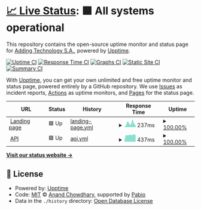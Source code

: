 # [📈 Live Status](https://status.falles.app): <!--live status--> **🟩 All systems operational**

This repository contains the open-source uptime monitor and status page for [Adding Technology S.A.](https://www.addingtechnology.es), powered by [Upptime](https://github.com/upptime/upptime).

[![Uptime CI](https://github.com/Adding-Technology/falles.app.api.upptime/workflows/Uptime%20CI/badge.svg)](https://github.com/Adding-Technology/falles.app.api.upptime/actions?query=workflow%3A%22Uptime+CI%22)
[![Response Time CI](https://github.com/Adding-Technology/falles.app.api.upptime/workflows/Response%20Time%20CI/badge.svg)](https://github.com/Adding-Technology/falles.app.api.upptime/actions?query=workflow%3A%22Response+Time+CI%22)
[![Graphs CI](https://github.com/Adding-Technology/falles.app.api.upptime/workflows/Graphs%20CI/badge.svg)](https://github.com/Adding-Technology/falles.app.api.upptime/actions?query=workflow%3A%22Graphs+CI%22)
[![Static Site CI](https://github.com/Adding-Technology/falles.app.api.upptime/workflows/Static%20Site%20CI/badge.svg)](https://github.com/Adding-Technology/falles.app.api.upptime/actions?query=workflow%3A%22Static+Site+CI%22)
[![Summary CI](https://github.com/Adding-Technology/falles.app.api.upptime/workflows/Summary%20CI/badge.svg)](https://github.com/Adding-Technology/falles.app.api.upptime/actions?query=workflow%3A%22Summary+CI%22)

With [Upptime](https://upptime.js.org), you can get your own unlimited and free uptime monitor and status page, powered entirely by a GitHub repository. We use [Issues](https://github.com/Adding-Technology/falles.app.api.upptime/issues) as incident reports, [Actions](https://github.com/Adding-Technology/falles.app.api.upptime/actions) as uptime monitors, and [Pages](https://status.falles.app) for the status page.

<!--start: status pages-->
<!-- This summary is generated by Upptime (https://github.com/upptime/upptime) -->
<!-- Do not edit this manually, your changes will be overwritten -->
<!-- prettier-ignore -->
| URL | Status | History | Response Time | Uptime |
| --- | ------ | ------- | ------------- | ------ |
| <img alt="" src="https://falles.app/favicon.png" height="13"> [Landing page](https://falles.app) | 🟩 Up | [landing-page.yml](https://github.com/Adding-Technology/falles.app.api.upptime/commits/HEAD/history/landing-page.yml) | <details><summary><img alt="Response time graph" src="./graphs/landing-page/response-time-week.png" height="20"> 237ms</summary><br><a href="https://status.falles.app/history/landing-page"><img alt="Response time 181" src="https://img.shields.io/endpoint?url=https%3A%2F%2Fraw.githubusercontent.com%2FAdding-Technology%2Ffalles.app.api.upptime%2FHEAD%2Fapi%2Flanding-page%2Fresponse-time.json"></a><br><a href="https://status.falles.app/history/landing-page"><img alt="24-hour response time 211" src="https://img.shields.io/endpoint?url=https%3A%2F%2Fraw.githubusercontent.com%2FAdding-Technology%2Ffalles.app.api.upptime%2FHEAD%2Fapi%2Flanding-page%2Fresponse-time-day.json"></a><br><a href="https://status.falles.app/history/landing-page"><img alt="7-day response time 237" src="https://img.shields.io/endpoint?url=https%3A%2F%2Fraw.githubusercontent.com%2FAdding-Technology%2Ffalles.app.api.upptime%2FHEAD%2Fapi%2Flanding-page%2Fresponse-time-week.json"></a><br><a href="https://status.falles.app/history/landing-page"><img alt="30-day response time 191" src="https://img.shields.io/endpoint?url=https%3A%2F%2Fraw.githubusercontent.com%2FAdding-Technology%2Ffalles.app.api.upptime%2FHEAD%2Fapi%2Flanding-page%2Fresponse-time-month.json"></a><br><a href="https://status.falles.app/history/landing-page"><img alt="1-year response time 181" src="https://img.shields.io/endpoint?url=https%3A%2F%2Fraw.githubusercontent.com%2FAdding-Technology%2Ffalles.app.api.upptime%2FHEAD%2Fapi%2Flanding-page%2Fresponse-time-year.json"></a></details> | <details><summary><a href="https://status.falles.app/history/landing-page">100.00%</a></summary><a href="https://status.falles.app/history/landing-page"><img alt="All-time uptime 100.00%" src="https://img.shields.io/endpoint?url=https%3A%2F%2Fraw.githubusercontent.com%2FAdding-Technology%2Ffalles.app.api.upptime%2FHEAD%2Fapi%2Flanding-page%2Fuptime.json"></a><br><a href="https://status.falles.app/history/landing-page"><img alt="24-hour uptime 100.00%" src="https://img.shields.io/endpoint?url=https%3A%2F%2Fraw.githubusercontent.com%2FAdding-Technology%2Ffalles.app.api.upptime%2FHEAD%2Fapi%2Flanding-page%2Fuptime-day.json"></a><br><a href="https://status.falles.app/history/landing-page"><img alt="7-day uptime 100.00%" src="https://img.shields.io/endpoint?url=https%3A%2F%2Fraw.githubusercontent.com%2FAdding-Technology%2Ffalles.app.api.upptime%2FHEAD%2Fapi%2Flanding-page%2Fuptime-week.json"></a><br><a href="https://status.falles.app/history/landing-page"><img alt="30-day uptime 100.00%" src="https://img.shields.io/endpoint?url=https%3A%2F%2Fraw.githubusercontent.com%2FAdding-Technology%2Ffalles.app.api.upptime%2FHEAD%2Fapi%2Flanding-page%2Fuptime-month.json"></a><br><a href="https://status.falles.app/history/landing-page"><img alt="1-year uptime 100.00%" src="https://img.shields.io/endpoint?url=https%3A%2F%2Fraw.githubusercontent.com%2FAdding-Technology%2Ffalles.app.api.upptime%2FHEAD%2Fapi%2Flanding-page%2Fuptime-year.json"></a></details>
| <img alt="" src="https://falles.app/favicon.png" height="13"> [API](https://api.falles.app/health) | 🟩 Up | [api.yml](https://github.com/Adding-Technology/falles.app.api.upptime/commits/HEAD/history/api.yml) | <details><summary><img alt="Response time graph" src="./graphs/api/response-time-week.png" height="20"> 437ms</summary><br><a href="https://status.falles.app/history/api"><img alt="Response time 514" src="https://img.shields.io/endpoint?url=https%3A%2F%2Fraw.githubusercontent.com%2FAdding-Technology%2Ffalles.app.api.upptime%2FHEAD%2Fapi%2Fapi%2Fresponse-time.json"></a><br><a href="https://status.falles.app/history/api"><img alt="24-hour response time 405" src="https://img.shields.io/endpoint?url=https%3A%2F%2Fraw.githubusercontent.com%2FAdding-Technology%2Ffalles.app.api.upptime%2FHEAD%2Fapi%2Fapi%2Fresponse-time-day.json"></a><br><a href="https://status.falles.app/history/api"><img alt="7-day response time 437" src="https://img.shields.io/endpoint?url=https%3A%2F%2Fraw.githubusercontent.com%2FAdding-Technology%2Ffalles.app.api.upptime%2FHEAD%2Fapi%2Fapi%2Fresponse-time-week.json"></a><br><a href="https://status.falles.app/history/api"><img alt="30-day response time 489" src="https://img.shields.io/endpoint?url=https%3A%2F%2Fraw.githubusercontent.com%2FAdding-Technology%2Ffalles.app.api.upptime%2FHEAD%2Fapi%2Fapi%2Fresponse-time-month.json"></a><br><a href="https://status.falles.app/history/api"><img alt="1-year response time 514" src="https://img.shields.io/endpoint?url=https%3A%2F%2Fraw.githubusercontent.com%2FAdding-Technology%2Ffalles.app.api.upptime%2FHEAD%2Fapi%2Fapi%2Fresponse-time-year.json"></a></details> | <details><summary><a href="https://status.falles.app/history/api">100.00%</a></summary><a href="https://status.falles.app/history/api"><img alt="All-time uptime 99.95%" src="https://img.shields.io/endpoint?url=https%3A%2F%2Fraw.githubusercontent.com%2FAdding-Technology%2Ffalles.app.api.upptime%2FHEAD%2Fapi%2Fapi%2Fuptime.json"></a><br><a href="https://status.falles.app/history/api"><img alt="24-hour uptime 100.00%" src="https://img.shields.io/endpoint?url=https%3A%2F%2Fraw.githubusercontent.com%2FAdding-Technology%2Ffalles.app.api.upptime%2FHEAD%2Fapi%2Fapi%2Fuptime-day.json"></a><br><a href="https://status.falles.app/history/api"><img alt="7-day uptime 100.00%" src="https://img.shields.io/endpoint?url=https%3A%2F%2Fraw.githubusercontent.com%2FAdding-Technology%2Ffalles.app.api.upptime%2FHEAD%2Fapi%2Fapi%2Fuptime-week.json"></a><br><a href="https://status.falles.app/history/api"><img alt="30-day uptime 99.92%" src="https://img.shields.io/endpoint?url=https%3A%2F%2Fraw.githubusercontent.com%2FAdding-Technology%2Ffalles.app.api.upptime%2FHEAD%2Fapi%2Fapi%2Fuptime-month.json"></a><br><a href="https://status.falles.app/history/api"><img alt="1-year uptime 99.95%" src="https://img.shields.io/endpoint?url=https%3A%2F%2Fraw.githubusercontent.com%2FAdding-Technology%2Ffalles.app.api.upptime%2FHEAD%2Fapi%2Fapi%2Fuptime-year.json"></a></details>

<!--end: status pages-->

[**Visit our status website →**](https://status.falles.app)

## 📄 License

- Powered by: [Upptime](https://github.com/upptime/upptime)
- Code: [MIT](./LICENSE) © [Anand Chowdhary](https://anandchowdhary.com), supported by [Pabio](https://pabio.com)
- Data in the `./history` directory: [Open Database License](https://opendatacommons.org/licenses/odbl/1-0/)
